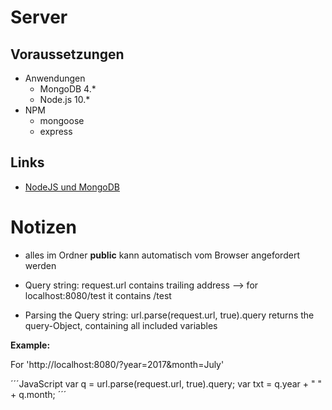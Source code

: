 # Server

## Voraussetzungen

* Anwendungen
    * MongoDB 4.\*
    * Node.js 10.\*
* NPM
    * mongoose
    * express

## Links

* [NodeJS und MongoDB](https://codeburst.io/the-only-nodejs-introduction-youll-ever-need-d969a47ef219)


# Notizen

* alles im Ordner **public** kann automatisch vom Browser angefordert werden




* Query string: request.url contains trailing address --> for localhost:8080/test it contains /test
* Parsing the Query string: url.parse(request.url, true).query returns the query-Object, containing all included variables

**Example:**

For 'http://localhost:8080/?year=2017&month=July'

´´´JavaScript
var q = url.parse(request.url, true).query;
var txt = q.year + " " + q.month;
´´´
